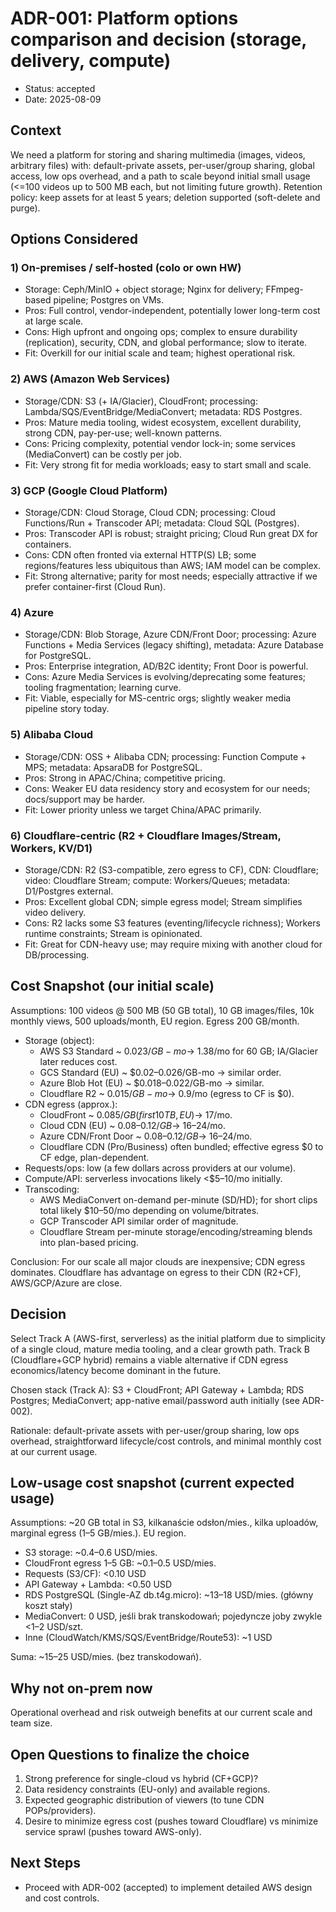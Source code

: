 # ADR-001: Platform options comparison and decision (storage, delivery, compute)

- Status: accepted
- Date: 2025-08-09

## Context
We need a platform for storing and sharing multimedia (images, videos, arbitrary files) with: default-private assets, per-user/group sharing, global access, low ops overhead, and a path to scale beyond initial small usage (<=100 videos up to 500 MB each, but not limiting future growth). Retention 
policy: keep assets for at least 5 years; deletion supported (soft-delete and purge).

## Options Considered

### 1) On-premises / self-hosted (colo or own HW)
- Storage: Ceph/MinIO + object storage; Nginx for delivery; FFmpeg-based pipeline; Postgres on VMs.
- Pros: Full control, vendor-independent, potentially lower long-term cost at large scale.
- Cons: High upfront and ongoing ops; complex to ensure durability (replication), security, CDN, and global performance; slow to iterate.
- Fit: Overkill for our initial scale and team; highest operational risk.

### 2) AWS (Amazon Web Services)
- Storage/CDN: S3 (+ IA/Glacier), CloudFront; processing: Lambda/SQS/EventBridge/MediaConvert; metadata: RDS Postgres.
- Pros: Mature media tooling, widest ecosystem, excellent durability, strong CDN, pay-per-use; well-known patterns.
- Cons: Pricing complexity, potential vendor lock-in; some services (MediaConvert) can be costly per job.
- Fit: Very strong fit for media workloads; easy to start small and scale.

### 3) GCP (Google Cloud Platform)
- Storage/CDN: Cloud Storage, Cloud CDN; processing: Cloud Functions/Run + Transcoder API; metadata: Cloud SQL (Postgres).
- Pros: Transcoder API is robust; straight pricing; Cloud Run great DX for containers.
- Cons: CDN often fronted via external HTTP(S) LB; some regions/features less ubiquitous than AWS; IAM model can be complex.
- Fit: Strong alternative; parity for most needs; especially attractive if we prefer container-first (Cloud Run).

### 4) Azure
- Storage/CDN: Blob Storage, Azure CDN/Front Door; processing: Azure Functions + Media Services (legacy shifting), metadata: Azure Database for PostgreSQL.
- Pros: Enterprise integration, AD/B2C identity; Front Door is powerful.
- Cons: Azure Media Services is evolving/deprecating some features; tooling fragmentation; learning curve.
- Fit: Viable, especially for MS-centric orgs; slightly weaker media pipeline story today.

### 5) Alibaba Cloud
- Storage/CDN: OSS + Alibaba CDN; processing: Function Compute + MPS; metadata: ApsaraDB for PostgreSQL.
- Pros: Strong in APAC/China; competitive pricing.
- Cons: Weaker EU data residency story and ecosystem for our needs; docs/support may be harder.
- Fit: Lower priority unless we target China/APAC primarily.

### 6) Cloudflare-centric (R2 + Cloudflare Images/Stream, Workers, KV/D1)
- Storage/CDN: R2 (S3-compatible, zero egress to CF), CDN: Cloudflare; video: Cloudflare Stream; compute: Workers/Queues; metadata: D1/Postgres external.
- Pros: Excellent global CDN; simple egress model; Stream simplifies video delivery.
- Cons: R2 lacks some S3 features (eventing/lifecycle richness); Workers runtime constraints; Stream is opinionated.
- Fit: Great for CDN-heavy use; may require mixing with another cloud for DB/processing.

## Cost Snapshot (our initial scale)
Assumptions: 100 videos @ 500 MB (50 GB total), 10 GB images/files, 10k monthly views, 500 uploads/month, EU region. Egress 200 GB/month.
- Storage (object):
  - AWS S3 Standard ~ $0.023/GB-mo → ~$1.38/mo for 60 GB; IA/Glacier later reduces cost.
  - GCS Standard (EU) ~ $0.02–0.026/GB-mo → similar order.
  - Azure Blob Hot (EU) ~ $0.018–0.022/GB-mo → similar.
  - Cloudflare R2 ~ $0.015/GB-mo → ~$0.9/mo (egress to CF is $0).
- CDN egress (approx.):
  - CloudFront ~ $0.085/GB (first 10 TB, EU) → ~$17/mo.
  - Cloud CDN (EU) ~ $0.08–0.12/GB → ~$16–24/mo.
  - Azure CDN/Front Door ~ $0.08–0.12/GB → ~$16–24/mo.
  - Cloudflare CDN (Pro/Business) often bundled; effective egress $0 to CF edge, plan-dependent.
- Requests/ops: low (a few dollars across providers at our volume).
- Compute/API: serverless invocations likely <$5–10/mo initially.
- Transcoding: 
  - AWS MediaConvert on-demand per-minute (SD/HD); for short clips total likely $10–50/mo depending on volume/bitrates.
  - GCP Transcoder API similar order of magnitude.
  - Cloudflare Stream per-minute storage/encoding/streaming blends into plan-based pricing.

Conclusion: For our scale all major clouds are inexpensive; CDN egress dominates. Cloudflare has advantage on egress to their CDN (R2+CF), AWS/GCP/Azure are close.

## Decision
Select Track A (AWS-first, serverless) as the initial platform due to simplicity of a single cloud, mature media tooling, and a clear growth path. Track B (Cloudflare+GCP hybrid) remains a viable alternative if CDN egress economics/latency become dominant in the future.

Chosen stack (Track A): S3 + CloudFront; API Gateway + Lambda; RDS Postgres; MediaConvert; app-native email/password auth initially (see ADR-002).

Rationale: default-private assets with per-user/group sharing, low ops overhead, straightforward lifecycle/cost controls, and minimal monthly cost at our current usage.

## Low-usage cost snapshot (current expected usage)
Assumptions: ~20 GB total in S3, kilkanaście odsłon/mies., kilka uploadów, marginal egress (1–5 GB/mies.). EU region.
- S3 storage: ~0.4–0.6 USD/mies.
- CloudFront egress 1–5 GB: ~0.1–0.5 USD/mies.
- Requests (S3/CF): <0.10 USD
- API Gateway + Lambda: <0.50 USD
- RDS PostgreSQL (Single-AZ db.t4g.micro): ~13–18 USD/mies. (główny koszt stały)
- MediaConvert: 0 USD, jeśli brak transkodowań; pojedyncze joby zwykle <1–2 USD/szt.
- Inne (CloudWatch/KMS/SQS/EventBridge/Route53): ~1 USD

Suma: ~15–25 USD/mies. (bez transkodowań).

## Why not on‑prem now
Operational overhead and risk outweigh benefits at our current scale and team size.

## Open Questions to finalize the choice
1. Strong preference for single-cloud vs hybrid (CF+GCP)?
2. Data residency constraints (EU-only) and available regions.
3. Expected geographic distribution of viewers (to tune CDN POPs/providers).
4. Desire to minimize egress cost (pushes toward Cloudflare) vs minimize service sprawl (pushes toward AWS-only).

## Next Steps
- Proceed with ADR-002 (accepted) to implement detailed AWS design and cost controls.
